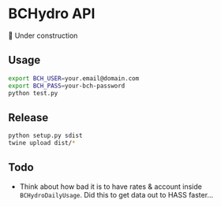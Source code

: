 # BCHydro API

🚧 Under construction

## Usage

```sh
export BCH_USER=your.email@domain.com
export BCH_PASS=your-bch-password
python test.py
```

## Release

```sh
python setup.py sdist
twine upload dist/*
```

## Todo

- Think about how bad it is to have rates & account inside `BCHydroDailyUsage`. Did this to get data out to HASS faster...
